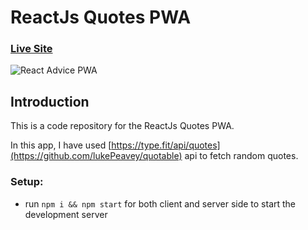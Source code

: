 # ReactJs Quotes PWA

### [Live Site](https://quotes.azeemansari.in/)

![React Advice PWA](https://i.ibb.co/KhCHwZ9/Quotes.jpg)

## Introduction
This is a code repository for the ReactJs Quotes PWA.

In this app, I have used [https://type.fit/api/quotes](https://github.com/lukePeavey/quotable) api to fetch random quotes. 

### Setup:
- run ```npm i && npm start``` for both client and server side to start the development server

